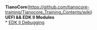 **TianoCore**(https://github.com/tianocore-training/Tianocore_Training_Contents/wiki)  
  **UEFI && EDK II Modules**  
    * [EDK II Debugging](https://github.com/tianocore-training/Presentation_FW/blob/master/FW/Presentations/_D_02_EDK_II_Debugging_Pres_gp.pdf)
